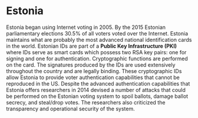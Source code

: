 Estonia
=======
Estonia began using Internet voting in 2005. By the 2015 Estonian parliamentary
elections 30.5% of all voters voted over the Internet. Estonia maintains what
are probably the most advanced national identification cards in the world.
Estonian IDs are part of a **Public Key Infrastructure (PKI)** where IDs serve
as smart cards which possess two RSA key pairs: one for signing and one for
authentication. Cryptographic functions are performed on the card. The
signatures produced by the IDs are used extensively throughout the country and
are legally binding. These cryptographic IDs allow Estonia to provide voter
authentication capabilities that cannot be reproduced in the US. Despite the
advanced authentication capabilities that Estonia offers researchers in 2014
devised a number of attacks that could be performed on the Estonian voting
system to spoil ballots, damage ballot secrecy, and steal/drop votes. The
researchers also criticized the transparency and operational security of the
system.

